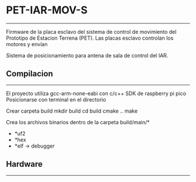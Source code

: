 # PET-IAR-MOV-S
---
Firmware de la placa esclavo del sistema de control de movimiento del Prototipo de Estacion Terrena (PET). Las placas esclavo controlan los motores y envían 

Sistema de posicionamiento para antena de sala de control del IAR. 

## Compilacion 
---
El proyecto utiliza gcc-arm-none-eabi con c/c++ SDK de raspberry pi pico 
Posicionarse con terminal en el directorio

Crear carpeta build
mkdir build 
cd build 
cmake .. 
make 

Crea los archivos binarios dentro de la carpeta build/main/* 
-   *uf2
-   *hex 
-   *elf -> debugger  

## Hardware
---
